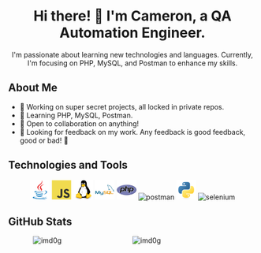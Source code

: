 <h1 align="center">Hi there! 👋 I'm Cameron, a QA Automation Engineer.</h1>

<p align="center">I'm passionate about learning new technologies and languages. Currently, I'm focusing on PHP, MySQL, and Postman to enhance my skills.</p>


## About Me
- 🔭 Working on super secret projects, all locked in private repos.
- 🌱 Learning PHP, MySQL, Postman.
- 👯 Open to collaboration on anything!
- 🤝 Looking for feedback on my work. Any feedback is good feedback, good or bad! 🙂

## Technologies and Tools
<p align="center">
  <img src="https://raw.githubusercontent.com/devicons/devicon/master/icons/java/java-original.svg" alt="java" width="40" height="40"/>
  <img src="https://raw.githubusercontent.com/devicons/devicon/master/icons/javascript/javascript-original.svg" alt="javascript" width="40" height="40"/>
  <img src="https://raw.githubusercontent.com/devicons/devicon/master/icons/linux/linux-original.svg" alt="linux" width="40" height="40"/>
  <img src="https://raw.githubusercontent.com/devicons/devicon/master/icons/mysql/mysql-original-wordmark.svg" alt="mysql" width="40" height="40"/>
  <img src="https://raw.githubusercontent.com/devicons/devicon/master/icons/php/php-original.svg" alt="php" width="40" height="40"/>
  <img src="https://www.vectorlogo.zone/logos/getpostman/getpostman-icon.svg" alt="postman" width="40" height="40"/>
  <img src="https://raw.githubusercontent.com/devicons/devicon/master/icons/python/python-original.svg" alt="python" width="40" height="40"/>
  <img src="https://raw.githubusercontent.com/detain/svg-logos/780f25886640cef088af994181646db2f6b1a3f8/svg/selenium-logo.svg" alt="selenium" width="40" height="40"/>
</p>

## GitHub Stats
<div style="display: flex; justify-content: space-between; width: 80%; margin: 0 auto;">
    <img align="left" src="https://github-readme-stats.vercel.app/api/top-langs?username=imd0g&show_icons=true&locale=en&layout=compact" alt="imd0g" style="width: 100%; height: 200px; object-fit: cover;" />
    <img align="center" src="https://github-readme-stats.vercel.app/api?username=imd0g&show_icons=true&locale=en" alt="imd0g" style="width: 100%; height: 200px; object-fit: cover;" />
</div>
